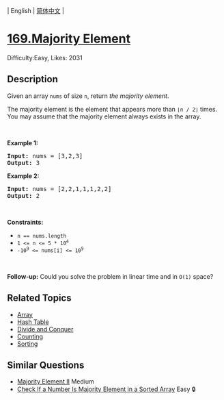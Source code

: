 
| English | [简体中文](README.md) |

# [169.Majority Element](https://leetcode.com/problems/majority-element/)
Difficulty:Easy, Likes: 2031

## Description

<p>Given an array <code>nums</code> of size <code>n</code>, return <em>the majority element</em>.</p>

<p>The majority element is the element that appears more than <code>&lfloor;n / 2&rfloor;</code> times. You may assume that the majority element always exists in the array.</p>

<p>&nbsp;</p>
<p><strong class="example">Example 1:</strong></p>
<pre><strong>Input:</strong> nums = [3,2,3]
<strong>Output:</strong> 3
</pre><p><strong class="example">Example 2:</strong></p>
<pre><strong>Input:</strong> nums = [2,2,1,1,1,2,2]
<strong>Output:</strong> 2
</pre>
<p>&nbsp;</p>
<p><strong>Constraints:</strong></p>

<ul>
	<li><code>n == nums.length</code></li>
	<li><code>1 &lt;= n &lt;= 5 * 10<sup>4</sup></code></li>
	<li><code>-10<sup>9</sup> &lt;= nums[i] &lt;= 10<sup>9</sup></code></li>
</ul>

<p>&nbsp;</p>
<strong>Follow-up:</strong> Could you solve the problem in linear time and in <code>O(1)</code> space?

## Related Topics

- [Array](https://leetcode.com/tag/array/)
- [Hash Table](https://leetcode.com/tag/hash-table/)
- [Divide and Conquer](https://leetcode.com/tag/divide-and-conquer/)
- [Counting](https://leetcode.com/tag/counting/)
- [Sorting](https://leetcode.com/tag/sorting/)

## Similar Questions

- [Majority Element II](../majority-element-ii/README_EN.md) Medium 
- [Check If a Number Is Majority Element in a Sorted Array](../check-if-a-number-is-majority-element-in-a-sorted-array/README_EN.md) Easy 🔒
